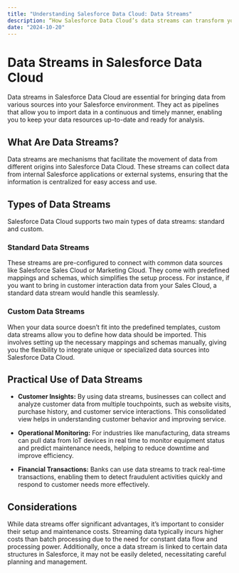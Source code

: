 ```yaml
---
title: "Understanding Salesforce Data Cloud: Data Streams"
description: “How Salesforce Data Cloud’s data streams can transform your data integration strategy."
date: "2024-10-20"
---
```


# Data Streams in Salesforce Data Cloud

Data streams in Salesforce Data Cloud are essential for bringing data from various sources into your Salesforce environment. They act as pipelines that allow you to import data in a continuous and timely manner, enabling you to keep your data resources up-to-date and ready for analysis.

## What Are Data Streams?

Data streams are mechanisms that facilitate the movement of data from different origins into Salesforce Data Cloud. These streams can collect data from internal Salesforce applications or external systems, ensuring that the information is centralized for easy access and use.

## Types of Data Streams

Salesforce Data Cloud supports two main types of data streams: standard and custom.

### Standard Data Streams
These streams are pre-configured to connect with common data sources like Salesforce Sales Cloud or Marketing Cloud. They come with predefined mappings and schemas, which simplifies the setup process. For instance, if you want to bring in customer interaction data from your Sales Cloud, a standard data stream would handle this seamlessly.

### Custom Data Streams
When your data source doesn’t fit into the predefined templates, custom data streams allow you to define how data should be imported. This involves setting up the necessary mappings and schemas manually, giving you the flexibility to integrate unique or specialized data sources into Salesforce Data Cloud.

## Practical Use of Data Streams

- **Customer Insights:** By using data streams, businesses can collect and analyze customer data from multiple touchpoints, such as website visits, purchase history, and customer service interactions. This consolidated view helps in understanding customer behavior and improving service.
  
- **Operational Monitoring:** For industries like manufacturing, data streams can pull data from IoT devices in real time to monitor equipment status and predict maintenance needs, helping to reduce downtime and improve efficiency.
  
- **Financial Transactions:** Banks can use data streams to track real-time transactions, enabling them to detect fraudulent activities quickly and respond to customer needs more effectively.

## Considerations

While data streams offer significant advantages, it’s important to consider their setup and maintenance costs. Streaming data typically incurs higher costs than batch processing due to the need for constant data flow and processing power. Additionally, once a data stream is linked to certain data structures in Salesforce, it may not be easily deleted, necessitating careful planning and management.